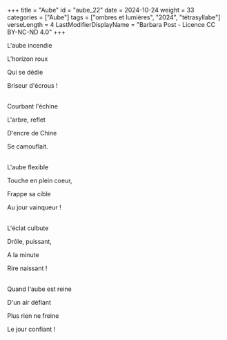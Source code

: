 +++
title = "Aube"
id = "aube_22"
date = 2024-10-24
weight = 33
categories = ["Aube"]
tags = ["ombres et lumières", "2024", "tétrasyllabe"]
verseLength = 4
LastModifierDisplayName = "Barbara Post - Licence CC BY-NC-ND 4.0"
+++

L'aube incendie

L'horizon roux

Qui se dédie

Briseur d'écrous !

 \
Courbant l'échine

L'arbre, reflet

D'encre de Chine

Se camouflait.

 \
L'aube flexible

Touche en plein coeur,

Frappe sa cible

Au jour vainqueur !

 \
L'éclat culbute

Drôle, puissant,

A la minute

Rire naissant !

 \
Quand l'aube est reine

D'un air défiant

Plus rien ne freine

Le jour confiant !

